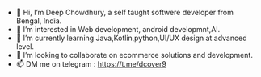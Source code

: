 - 👋 Hi, I’m Deep Chowdhury, a self taught softwere developer from Bengal, India.
- 👀 I’m interested in Web development, android developmnt,AI.
- 🌱 I’m currently learning Java,Kotlin,python,UI/UX design at advanced level.
- 💞️ I’m looking to collaborate on ecommerce solutions and development.
- 📫 DM me on telegram : https://t.me/dcover9

<!---
itsme-deep099/itsme-deep099 is a ✨ special ✨ repository because its `README.md` (this file) appears on your GitHub profile.
You can click the Preview link to take a look at your changes.
--->

